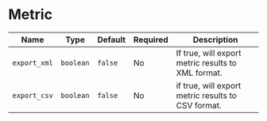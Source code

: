 # Metric

| Name | Type | Default | Required | Description |
| --- | --- | --- | --- | --- |
| `export_xml` | `boolean` | `false` | No | If true, will export metric results to XML format. |
| `export_csv` | `boolean` | `false` | No | if true, will export metric results to CSV format. |